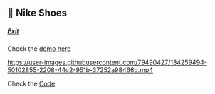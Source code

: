 ## 🛒 Nike Shoes
##### [Exit](https://github.com/LuisSilvah/Mini-projetos)

Check the [demo here](https://nike-shoes.vercel.app/)

https://user-images.githubusercontent.com/79490427/134259494-50102855-2208-44c2-951b-37252a98466b.mp4
 
Check the [Code](https://github.com/LuisSilvah/Mini-projetos/tree/main/Nike%20Shoes)
